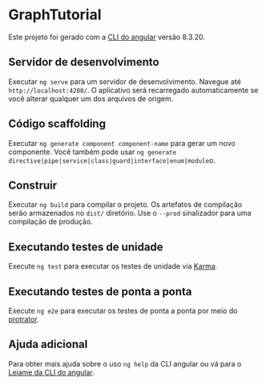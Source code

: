 # <a name="graphtutorial"></a>GraphTutorial

Este projeto foi gerado com a [CLI do angular](https://github.com/angular/angular-cli) versão 8.3.20.

## <a name="development-server"></a>Servidor de desenvolvimento

Executar `ng serve` para um servidor de desenvolvimento. Navegue até `http://localhost:4200/`. O aplicativo será recarregado automaticamente se você alterar qualquer um dos arquivos de origem.

## <a name="code-scaffolding"></a>Código scaffolding

Executar `ng generate component component-name` para gerar um novo componente. Você também pode usar `ng generate directive|pipe|service|class|guard|interface|enum|module`o.

## <a name="build"></a>Construir

Executar `ng build` para compilar o projeto. Os artefatos de compilação serão armazenados no `dist/` diretório. Use o `--prod` sinalizador para uma compilação de produção.

## <a name="running-unit-tests"></a>Executando testes de unidade

Execute `ng test` para executar os testes de unidade via [Karma](https://karma-runner.github.io).

## <a name="running-end-to-end-tests"></a>Executando testes de ponta a ponta

Execute `ng e2e` para executar os testes de ponta a ponta por meio do [protrator](http://www.protractortest.org/).

## <a name="further-help"></a>Ajuda adicional

Para obter mais ajuda sobre o uso `ng help` da CLI angular ou vá para o [Leiame da CLI do angular](https://github.com/angular/angular-cli/blob/master/README.md).
